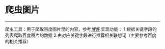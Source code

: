 # 爬虫图片
***
爬虫工具：用于爬取百度图片里的内容，参考[*博客*](https://blog.csdn.net/qq_40774175/article/details/81273198?depth_1-utm_source=distribute.pc_relevant.none-task&utm_source=distribute.pc_relevant.none-task)
实现功能：  1.根据关键字段的列表爬取百度图片的数据  2.由对应关键字段进行推荐相关联想词（主要参考百度的相关推荐） 

